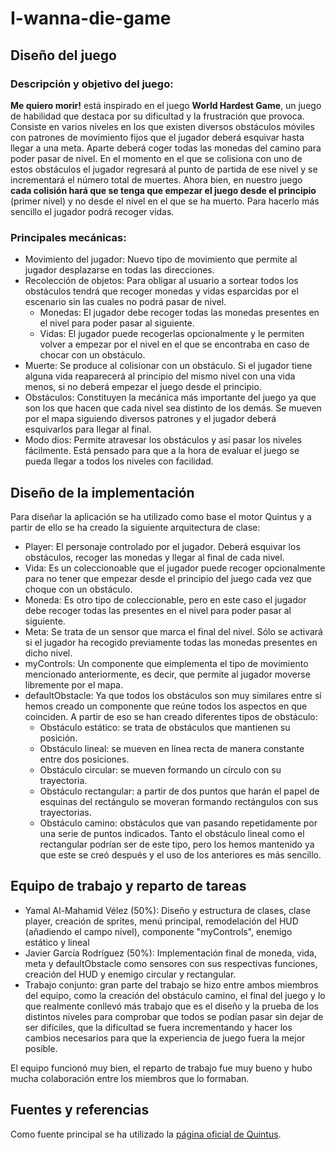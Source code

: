 # I-wanna-die-game


## Diseño del juego

### Descripción y objetivo del juego:
**Me quiero morir!** está inspirado en el juego **World Hardest Game**,
un juego de habilidad que destaca por su dificultad y la frustración que provoca. 
Consiste en varios niveles en los que existen diversos obstáculos móviles con
patrones de movimiento fijos que el jugador deberá esquivar hasta llegar a una meta.
Aparte deberá coger todas las monedas del camino para poder pasar de nivel.
En el momento en el que se colisiona con uno de estos obstáculos el jugador
regresará al punto de partida de ese nivel y se incrementará el número total
de muertes. Ahora bien, en nuestro juego **cada colisión hará que se tenga
que empezar el juego desde el principio** (primer nivel) y no desde el nivel
en el que se ha muerto. Para hacerlo más sencillo el jugador podrá recoger vidas.

### Principales mecánicas:
* Movimiento del jugador:
Nuevo tipo de movimiento que permite al jugador desplazarse en todas las direcciones.
* Recolección de objetos: 
Para obligar al usuario a sortear todos los obstáculos tendrá que recoger monedas y 
vidas esparcidas por el escenario sin las cuales no podrá pasar de nivel.
	* Monedas:
	El jugador debe recoger todas las monedas presentes en el nivel para poder pasar al siguiente.
	* Vidas:
	El jugador puede recogerlas opcionalmente y le permiten volver a empezar por el nivel
en el que se encontraba en caso de chocar con un obstáculo.
* Muerte:
Se produce al colisionar con un obstáculo. Si el jugador tiene alguna vida reaparecerá al 
principio del mismo nivel con una vida menos, si no deberá empezar el juego desde el principio.
* Obstáculos:
Constituyen la mecánica más importante del juego ya que son los que hacen que cada nivel sea
distinto de los demás. Se mueven por el mapa siguiendo diversos patrones y el jugador deberá
esquivarlos para llegar al final.
* Modo dios:
Permite atravesar los obstáculos y así pasar los niveles fácilmente. Está pensado para que
a la hora de evaluar el juego se pueda llegar a todos los niveles con facilidad.


## Diseño de la implementación

Para diseñar la aplicación se ha utilizado como base el motor Quintus y a partir de ello se ha creado
la siguiente arquitectura de clase:

* Player:
El personaje controlado por el jugador. Deberá esquivar los obstáculos, recoger las monedas y llegar
al final de cada nivel.
* Vida:
Es un coleccionoable que el jugador  puede recoger opcionalmente para no tener que empezar desde
el principio del juego cada vez que choque con un obstáculo.
* Moneda:
Es otro tipo de coleccionable, pero en este caso el jugador debe recoger todas las presentes
en el nivel para poder pasar al siguiente.
* Meta:
Se trata de un sensor que marca el final del nivel. Sólo se activará si el jugador ha recogido
previamente todas las monedas presentes en dicho nivel.
* myControls:
Un componente que eimplementa el tipo de movimiento mencionado anteriormente, es decir,
que permite al jugador moverse libremente por el mapa.
* defaultObstacle:
Ya que todos los obstáculos son muy similares entre sí hemos creado un componente que reúne
todos los aspectos en que coinciden. A partir de eso se han creado diferentes tipos de obstáculo:
	* Obstáculo estático: se trata de obstáculos que mantienen su posición.
	* Obstáculo lineal: se mueven en línea recta de manera constante entre dos posiciones.
	* Obstáculo circular: se mueven formando un círculo con su trayectoria.
	* Obstáculo rectangular: a partir de dos puntos que harán el papel de esquinas del rectángulo
	se moveran formando rectángulos con sus trayectorias.
	* Obstáculo camino: obstáculos que van pasando repetidamente por una serie de puntos indicados.
	Tanto el obstáculo lineal como el rectangular podrían ser de este tipo, pero los hemos mantenido
	ya que este se creó después y el uso de los anteriores es más sencillo.


## Equipo de trabajo y reparto de tareas

* Yamal Al-Mahamid Vélez (50%): Diseño y estructura de clases, clase player, creación de sprites,
menú principal, remodelación del HUD (añadiendo el campo nivel), componente "myControls", enemigo estático y lineal
* Javier García Rodríguez (50%): Implementación final de moneda, vida, meta y defaultObstacle como sensores con sus
respectivas funciones, creación del HUD y enemigo circular y rectangular.
* Trabajo conjunto: gran parte del trabajo se hizo entre ambos miembros del equipo, como la creación del obstáculo
camino, el final del juego y lo que realmente conllevó más trabajo que es el diseño y la prueba de los distintos
niveles para comprobar que todos se podían pasar sin dejar de ser difíciles, que la dificultad se fuera incrementando
y hacer los cambios necesarios para que la experiencia de juego fuera la mejor posible.

El equipo funcionó muy bien, el reparto de trabajo fue muy bueno y hubo mucha colaboración entre los miembros que lo formaban.


## Fuentes y referencias

Como fuente principal se ha utilizado la [página oficial de Quintus](http://www.html5quintus.com/).
